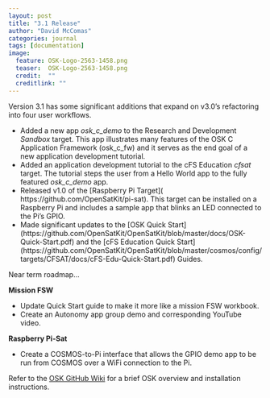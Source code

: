```yaml
---
layout: post
title: "3.1 Release"
author: "David McComas"
categories: journal
tags: [documentation]
image:
  feature: OSK-Logo-2563-1458.png
  teaser:  OSK-Logo-2563-1458.png
  credit:  ""
  creditlink: ""
---
```

<div>
<p>Version 3.1 has some significant additions that expand on v3.0’s refactoring into four user workflows.</p>
<ul>
   <li>Added a new app <i>osk_c_demo</i> to the Research and Development <i>Sandbox</i> target. This app illustrates many features of the OSK C Application Framework (osk_c_fw) and it serves as the end goal of a new application development tutorial.</li>
   <li>Added an application development tutorial to the cFS Education <i>cfsat</i> target. The tutorial steps the user from a Hello World app to the fully featured <i>osk_c_demo</i> app.</li>
   <li>Released v1.0 of the [Raspberry Pi Target]( https://github.com/OpenSatKit/pi-sat). This target can be installed on a Raspberry Pi and includes a sample app that blinks an LED connected to the Pi’s GPIO.</li>
   <li>Made significant updates to the [OSK Quick Start](https://github.com/OpenSatKit/OpenSatKit/blob/master/docs/OSK-Quick-Start.pdf) and the [cFS Education Quick Start](https://github.com/OpenSatKit/OpenSatKit/blob/master/cosmos/config/targets/CFSAT/docs/cFS-Edu-Quick-Start.pdf) Guides.</li>
</ul>

<p>Near term roadmap...</p>

<b>Mission FSW</b>
<ul>
   <li>Update Quick Start guide to make it more like a mission FSW workbook.</li>
   <li>Create an Autonomy app group demo and corresponding YouTube video.</li>
</ul>

<b>Raspberry Pi-Sat</b>
<ul>
   <li>Create a COSMOS-to-Pi interface that allows the GPIO demo app to be run from COSMOS over a WiFi connection to the Pi.</li>
</ul>

<p>Refer to the <a href="{{site.github.wiki-url}}">OSK GitHub Wiki</a> for a brief OSK overview and installation instructions.</p>

</div>
